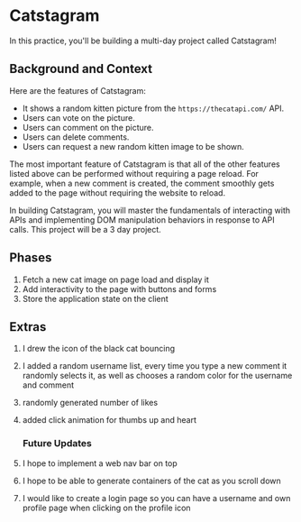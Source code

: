 # Catstagram

In this practice, you'll be building a multi-day project called Catstagram!

## Background and Context

Here are the features of Catstagram:

- It shows a random kitten picture from the `https://thecatapi.com/` API.
- Users can vote on the picture.
- Users can comment on the picture.
- Users can delete comments.
- Users can request a new random kitten image to be shown.

The most important feature of Catstagram is that all of the other features
listed above can be performed without requiring a page reload. For example,
when a new comment is created, the comment smoothly gets added to the page
without requiring the website to reload.

In building Catstagram, you will master the fundamentals of interacting with
APIs and implementing DOM manipulation behaviors in response to API calls.
This project will be a 3 day project.

## Phases

1. Fetch a new cat image on page load and display it
2. Add interactivity to the page with buttons and forms
3. Store the application state on the client

## Extras

1. I drew the icon of the black cat bouncing
2. I added a random username list, every time you type a new comment it randomly selects it, as well as chooses a random color for the username and comment
3. randomly generated number of likes
4. added click animation for thumbs up and heart

   ### Future Updates 
6. I hope to implement a web nav bar on top
7. I hope to be able to generate containers of the cat as you scroll down
8. I would like to create a login page so you can have a username and own profile page when clicking on the profile icon
   
